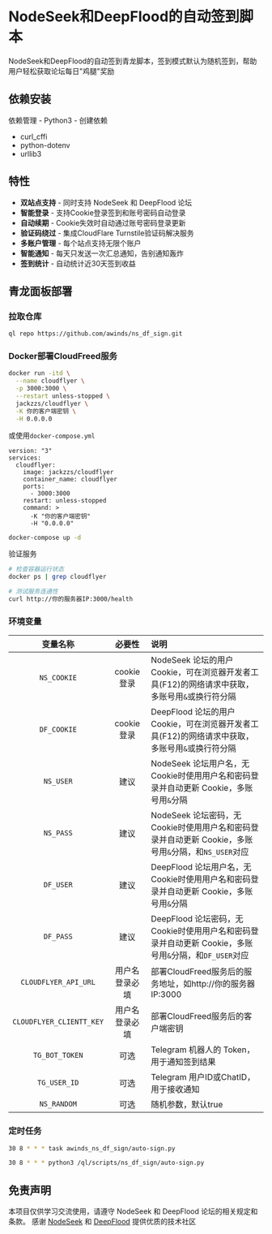 # NodeSeek和DeepFlood的自动签到脚本

NodeSeek和DeepFlood的自动签到青龙脚本，签到模式默认为随机签到，帮助用户轻松获取论坛每日"鸡腿"奖励


## 依赖安装

依赖管理 - Python3 - 创建依赖
+ curl_cffi
+ python-dotenv
+ urllib3


## 特性

- **双站点支持** - 同时支持 NodeSeek 和 DeepFlood 论坛
- **智能登录** - 支持Cookie登录签到和账号密码自动登录
- **自动续期** - Cookie失效时自动通过账号密码登录更新
- **验证码绕过** - 集成CloudFlare Turnstile验证码解决服务
- **多账户管理** - 每个站点支持无限个账户
- **智能通知** - 每天只发送一次汇总通知，告别通知轰炸
- **签到统计** - 自动统计近30天签到收益

## 青龙面板部署

### 拉取仓库

```bash
ql repo https://github.com/awinds/ns_df_sign.git
```

### Docker部署CloudFreed服务

```bash
docker run -itd \
  --name cloudflyer \
  -p 3000:3000 \
  --restart unless-stopped \
  jackzzs/cloudflyer \
  -K 你的客户端密钥 \
  -H 0.0.0.0
```

或使用`docker-compose.yml`
```
version: "3"
services:
  cloudflyer:
    image: jackzzs/cloudflyer
    container_name: cloudflyer
    ports:
      - 3000:3000
    restart: unless-stopped
    command: >
      -K "你的客户端密钥" 
      -H "0.0.0.0"
```

```bash
docker-compose up -d
```

验证服务
```bash
# 检查容器运行状态
docker ps | grep cloudflyer

# 测试服务连通性
curl http://你的服务器IP:3000/health
```

### 环境变量

| 变量名称 | 必要性 | 说明 |
| :------: | :----: | :--- |
| `NS_COOKIE` | cookie登录 | NodeSeek 论坛的用户 Cookie，可在浏览器开发者工具(F12)的网络请求中获取，多账号用`&`或换行符分隔 |
| `DF_COOKIE` | cookie登录 | DeepFlood 论坛的用户 Cookie，可在浏览器开发者工具(F12)的网络请求中获取，多账号用`&`或换行符分隔 |
| `NS_USER` | 建议 | NodeSeek 论坛用户名，无Cookie时使用用户名和密码登录并自动更新 Cookie，多账号用`&`分隔 |
| `NS_PASS` | 建议 | NodeSeek 论坛密码，无Cookie时使用用户名和密码登录并自动更新 Cookie，多账号用`&`分隔，和`NS_USER`对应 |
| `DF_USER` | 建议 | DeepFlood 论坛用户名，无Cookie时使用用户名和密码登录并自动更新 Cookie，多账号用`&`分隔 |
| `DF_PASS` | 建议 | DeepFlood 论坛密码，无Cookie时使用用户名和密码登录并自动更新 Cookie，多账号用`&`分隔，和`DF_USER`对应 |
| `CLOUDFLYER_API_URL` | 用户名登录必填 | 部署CloudFreed服务后的服务地址，如http://你的服务器IP:3000 |
| `CLOUDFLYER_CLIENTT_KEY` | 用户名登录必填 | 部署CloudFreed服务后的客户端密钥 |
| `TG_BOT_TOKEN` | 可选 | Telegram 机器人的 Token，用于通知签到结果 |
| `TG_USER_ID` | 可选 | Telegram 用户ID或ChatID，用于接收通知 |
| `NS_RANDOM` | 可选 | 随机参数，默认true |


### 定时任务

```bash
30 8 * * * task awinds_ns_df_sign/auto-sign.py
```

```bash
30 8 * * * python3 /ql/scripts/ns_df_sign/auto-sign.py
```


## 免责声明

本项目仅供学习交流使用，请遵守 NodeSeek 和 DeepFlood 论坛的相关规定和条款。
感谢 [NodeSeek](https://www.nodeseek.com) 和 [DeepFlood](https://www.deepflood.com) 提供优质的技术社区
